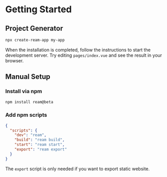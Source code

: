# Getting Started

## Project Generator

```bash
npx create-ream-app my-app
```

When the installation is completed, follow the instructions to start the development server. Try editing `pages/index.vue` and see the result in your browser.

## Manual Setup

### Install via npm

```bash
npm install ream@beta
```

### Add npm scripts

```json
{
  "scripts": {
    "dev": "ream",
    "build": "ream build",
    "start": "ream start",
    "export": "ream export"
  }
}
```

The `export` script is only needed if you want to export static website.

